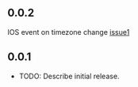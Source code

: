 ## 0.0.2

IOS event on timezone change [issue1](https://github.com/sikandernoori/time_change_detector/issues/1)
## 0.0.1

* TODO: Describe initial release.
